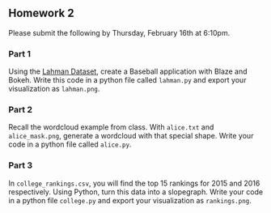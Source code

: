 ## Homework 2

Please submit the following by Thursday, February 16th at 6:10pm.

### Part 1

Using the [Lahman Dataset](http://www.seanlahman.com/baseball-archive/statistics/), create a Baseball application with Blaze and Bokeh. Write this code in a python file called `lahman.py` and export your visualization as `lahman.png`. 

### Part 2

Recall the wordcloud example from class. With  `alice.txt` and `alice_mask.png`, generate a wordcloud with that special shape. Write your code in a python file called `alice.py`. 

### Part 3

In `college_rankings.csv`, you will find the top 15 rankings for 2015 and 2016 respectively. Using Python, turn this data into a slopegraph. Write your code in a python file `college.py` and export your visualization as `rankings.png`.
